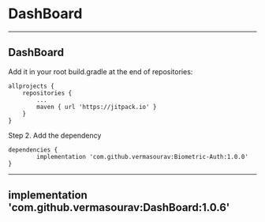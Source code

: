 # DashBoard
---
DashBoard
---
Add it in your root build.gradle at the end of repositories:

	allprojects {
		repositories {
			...
			maven { url 'https://jitpack.io' }
		}
	}
Step 2. Add the dependency

	dependencies {
	        implementation 'com.github.vermasourav:Biometric-Auth:1.0.0'
	}

---
implementation 'com.github.vermasourav:DashBoard:1.0.6'
---
